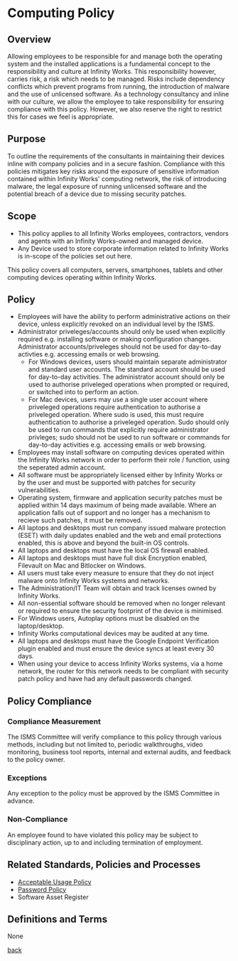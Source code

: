 # Computing Policy

## Overview

Allowing employees to be responsible for and manage both the operating system and the installed applications is a fundamental concept to the responsibility and culture at Infinity Works. This responsibility however, carries risk, a risk which needs to be managed. Risks include dependency conflicts which prevent programs from running, the introduction of malware and the use of unlicensed software. As a technology consultancy and inline with our culture, we allow the employee to take responsibility for ensuring compliance with this policy. However, we also reserve the right to restrict this for cases we feel is appropriate.

## Purpose

To outline the requirements of the consultants in maintaining their devices inline with company policies and in a secure fashion. Compliance with this policies mitigates key risks around the exposure of sensitive information contained within Infinity Works' computing network, the risk of introducing malware, the legal exposure of running unlicensed software and the potential breach of a device due to missing security patches.

## Scope

- This policy applies to all Infinity Works employees, contractors, vendors and agents with an Infinity Works-owned and managed device.
- Any Device used to store corporate information related to Infinity Works is in-scope of the policies set out here.

This policy covers all computers, servers, smartphones, tablets and other computing devices operating within Infinity Works.

## Policy

- Employees will have the ability to perform administrative actions on their device, unless explicitly revoked on an individual level by the ISMS.
- Administrator priveleges/accounts should only be used when explicitly required e.g. installing software or making configuration changes. Administrator accounts/priveleges should not be used for day-to-day activties e.g. accessing emails or web browsing.
  - For Windows devices, users should maintain separate administrator and standard user accounts. The standard account should be used for day-to-day activities. The administrator account should only be used to authorise priveleged operations when prompted or required, or switched into to perform an action.
  - For Mac devices, users may use a single user account where priveleged operations require authentication to authorise a priveleged operation. Where sudo is used, this must require authentication to authorise a priveleged operation. Sudo should only be used to run commands that explicitly require administrator privleges; sudo should not be used to run software or commands for day-to-day activities e.g. accessing emails or web browsing. 
- Employees may install software on computing devices operated within the Infinity Works network in order to perform their role / function, using the seperated admin account.
- All software must be appropriately licensed either by Infinity Works or by the user and must be supported with patches for security vulnerabilities.
- Operating system, firmware and application security patches must be applied within 14 days maximum of being made available. Where an application falls out of support and no longer has a mechanism to recieve such patches, it must be removed.
- All laptops and desktops must run company issued malware protection (ESET) with daily updates enabled and the web and email protections enabled, this is above and beyond the built-in OS controls.
- All laptops and desktops must have the local OS firewall enabled.
- All laptops and desktops must have full disk Encryption enabled, Filevault on Mac and Bitlocker on Windows.
- All users must take every measure to ensure that they do not inject malware onto Infinity Works systems and networks.
- The Administration/IT Team will obtain and track licenses owned by Infinity Works.
- All non-essential software should be removed when no longer relevant or required to ensure the security footprint of the device is minimised.
- For Windows users, Autoplay options must be disabled on the laptop/desktop.
- Infinity Works computational devices may be audited at any time.
- All laptops and desktops must have the Google Endpoint Verification plugin enabled and must ensure the device syncs at least every 30 days.
- When using your device to access Infinity Works systems, via a home network, the router for this network needs to be compliant with security patch policy and have had any default passwords changed.

## Policy Compliance

### Compliance Measurement

The ISMS Committee will verify compliance to this policy through various methods, including but not limited to, periodic walkthroughs, video monitoring, business tool reports, internal and external audits, and feedback to the policy owner.

### Exceptions

Any exception to the policy must be approved by the ISMS Committee in advance.

### Non-Compliance

An employee found to have violated this policy may be subject to disciplinary action, up to and including termination of employment.

## Related Standards, Policies and Processes

- [Acceptable Usage Policy](../acceptableusage/readme.md)
- [Password Policy](../password/readme.me)
- Software Asset Register

## Definitions and Terms

None

[back](../README.md#a-z-policies)
